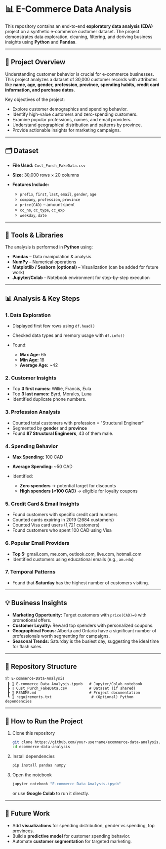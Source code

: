 # 📊 E-Commerce Data Analysis

This repository contains an end-to-end **exploratory data analysis (EDA)** project on a synthetic e-commerce customer dataset. The project demonstrates data exploration, cleaning, filtering, and deriving business insights using **Python** and **Pandas**.

---

## 📌 Project Overview

Understanding customer behavior is crucial for e-commerce businesses.
This project analyzes a dataset of 30,000 customer records with attributes like **name, age, gender, profession, province, spending habits, credit card information, and purchase dates**.

Key objectives of the project:

* Explore customer demographics and spending behavior.
* Identify high-value customers and zero-spending customers.
* Examine popular professions, names, and email providers.
* Understand geographical distribution and patterns by province.
* Provide actionable insights for marketing campaigns.

---

## 🗂 Dataset

* **File Used:** `Cust_Purch_FakeData.csv`
* **Size:** 30,000 rows × 20 columns
* **Features Include:**

  * `prefix`, `first`, `last`, `email`, `gender`, `age`
  * `company`, `profession`, `province`
  * `price(CAD)` – amount spent
  * `cc_no`, `cc_type`, `cc_exp`
  * `weekday`, `date`

---

## 🔧 Tools & Libraries

The analysis is performed in **Python** using:

* **Pandas** – Data manipulation & analysis
* **NumPy** – Numerical operations
* **Matplotlib / Seaborn (optional)** – Visualization (can be added for future work)
* **Jupyter/Colab** – Notebook environment for step-by-step execution

---

## 📊 Analysis & Key Steps

### 1. Data Exploration

* Displayed first few rows using `df.head()`
* Checked data types and memory usage with `df.info()`
* Found:

  * **Max Age:** 65
  * **Min Age:** 18
  * **Average Age:** \~42

### 2. Customer Insights

* Top **3 first names:** Willie, Francis, Eula
* Top **3 last names:** Byrd, Morales, Luna
* Identified duplicate phone numbers.

### 3. Profession Analysis

* Counted total customers with profession = "Structural Engineer"
* Segmented by **gender** and **province**
* Found **87 Structural Engineers**, 43 of them male.

### 4. Spending Behavior

* **Max Spending:** 100 CAD
* **Average Spending:** \~50 CAD
* Identified:

  * **Zero spenders** → potential target for discounts
  * **High spenders (≥100 CAD)** → eligible for loyalty coupons

### 5. Credit Card & Email Insights

* Found customers with specific credit card numbers
* Counted cards expiring in 2019 (2684 customers)
* Counted Visa card users (1,721 customers)
* Found customers who spent 100 CAD using Visa

### 6. Popular Email Providers

* **Top 5:** gmail.com, me.com, outlook.com, live.com, hotmail.com
* Identified customers using educational emails (e.g., `am.edu`)

### 7. Temporal Patterns

* Found that **Saturday** has the highest number of customers visiting.

---

## 💡 Business Insights

* **Marketing Opportunity:** Target customers with `price(CAD)=0` with promotional offers.
* **Customer Loyalty:** Reward top spenders with personalized coupons.
* **Geographical Focus:** Alberta and Ontario have a significant number of professionals worth segmenting for campaigns.
* **Seasonal Trends:** Saturday is the busiest day, suggesting the ideal time for flash sales.

---

## 📁 Repository Structure

```
📦 E-commerce-Data-Analysis
 ┣ 📜 E-commerce Data Analysis.ipynb   # Jupyter/Colab notebook
 ┣ 📜 Cust_Purch_FakeData.csv          # Dataset (if shared)
 ┣ 📜 README.md                        # Project documentation
 ┗ 📜 requirements.txt                  # (Optional) Python dependencies
```

---

## 🚀 How to Run the Project

1. Clone this repository

   ```bash
   git clone https://github.com/your-username/ecommerce-data-analysis.git
   cd ecommerce-data-analysis
   ```

2. Install dependencies

   ```bash
   pip install pandas numpy
   ```

3. Open the notebook

   ```bash
   jupyter notebook "E-commerce Data Analysis.ipynb"
   ```

   or use **Google Colab** to run it directly.

---

## 📌 Future Work

* Add **visualizations** for spending distribution, gender vs spending, top provinces.
* Build a **predictive model** for customer spending behavior.
* Automate **customer segmentation** for targeted marketing.
